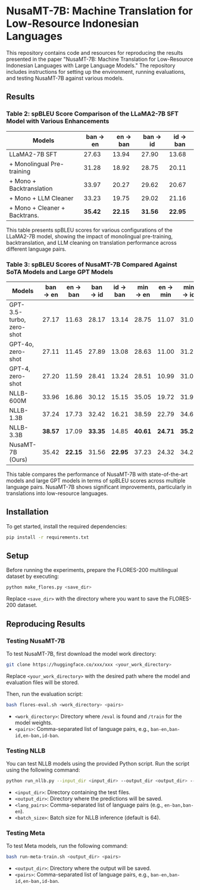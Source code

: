 # NusaMT-7B: Machine Translation for Low-Resource Indonesian Languages

This repository contains code and resources for reproducing the results presented in the paper "NusaMT-7B: Machine Translation for Low-Resource Indonesian Languages with Large Language Models." The repository includes instructions for setting up the environment, running evaluations, and testing NusaMT-7B against various models.

## Results


### Table 2: spBLEU Score Comparison of the LLaMA2-7B SFT Model with Various Enhancements

| Models                        | ban → en | en → ban | ban → id | id → ban |
|-------------------------------|----------|----------|----------|----------|
| LLaMA2-7B SFT                 | 27.63    | 13.94    | 27.90    | 13.68    |
| + Monolingual Pre-training    | 31.28    | 18.92    | 28.75    | 20.11    |
| + Mono + Backtranslation      | 33.97    | 20.27    | 29.62    | 20.67    |
| + Mono + LLM Cleaner          | 33.23    | 19.75    | 29.02    | 21.16    |
| + Mono + Cleaner + Backtrans. | **35.42**| **22.15**| **31.56**| **22.95**|

This table presents spBLEU scores for various configurations of the LLaMA2-7B model, showing the impact of monolingual pre-training, backtranslation, and LLM cleaning on translation performance across different language pairs.

### Table 3: spBLEU Scores of NusaMT-7B Compared Against SoTA Models and Large GPT Models

| Models                        | ban → en | en → ban | ban → id | id → ban | min → en | en → min | min → id | id → min |
|-------------------------------|----------|----------|----------|----------|----------|----------|----------|----------|
| GPT-3.5-turbo, zero-shot      | 27.17    | 11.63    | 28.17    | 13.14    | 28.75    | 11.07    | 31.06    | 11.05    |
| GPT-4o, zero-shot             | 27.11    | 11.45    | 27.89    | 13.08    | 28.63    | 11.00    | 31.27    | 11.00    |
| GPT-4, zero-shot              | 27.20    | 11.59    | 28.41    | 13.24    | 28.51    | 10.99    | 31.00    | 10.93    |
| NLLB-600M                     | 33.96    | 16.86    | 30.12    | 15.15    | 35.05    | 19.72    | 31.92    | 17.72    |
| NLLB-1.3B                     | 37.24    | 17.73    | 32.42    | 16.21    | 38.59    | 22.79    | 34.68    | 20.89    |
| NLLB-3.3B                     | **38.57**| 17.09    | **33.35**| 14.85    | **40.61**| **24.71**| **35.20**| 22.44    |
| NusaMT-7B (Ours)              | 35.42    | **22.15**| 31.56    | **22.95**| 37.23    | 24.32    | 34.29    | **23.27**|

This table compares the performance of NusaMT-7B with state-of-the-art models and large GPT models in terms of spBLEU scores across multiple language pairs. NusaMT-7B shows significant improvements, particularly in translations into low-resource languages.


## Installation

To get started, install the required dependencies:

```bash
pip install -r requirements.txt
```

## Setup

Before running the experiments, prepare the FLORES-200 multilingual dataset by executing:

```bash
python make_flores.py <save_dir>
```

Replace `<save_dir>` with the directory where you want to save the FLORES-200 dataset.

## Reproducing Results

### Testing NusaMT-7B

To test NusaMT-7B, first download the model work directory:

```bash
git clone https://huggingface.co/xxx/xxx <your_work_directory>
```

Replace `<your_work_directory>` with the desired path where the model and evaluation files will be stored.

Then, run the evaluation script:

```bash
bash flores-eval.sh <work_directory> <pairs>
```

- `<work_directory>`: Directory where `/eval` is found and `/train` for the model weights.
- `<pairs>`: Comma-separated list of language pairs, e.g., `ban-en,ban-id,en-ban,id-ban`.

### Testing NLLB

You can test NLLB models using the provided Python script. Run the script using the following command:

```bash
python run_nllb.py --input_dir <input_dir> --output_dir <output_dir> --lang_pairs <lang_pairs> --batch_size <batch_size>
```

- `<input_dir>`: Directory containing the test files.
- `<output_dir>`: Directory where the predictions will be saved.
- `<lang_pairs>`: Comma-separated list of language pairs (e.g., `en-ban,ban-en`).
- `<batch_size>`: Batch size for NLLB inference (default is 64).

### Testing Meta

To test Meta models, run the following command:

```bash
bash run-meta-train.sh <output_dir> <pairs>
```

- `<output_dir>`: Directory where the output will be saved.
- `<pairs>`: Comma-separated list of language pairs, e.g., `ban-en,ban-id,en-ban,id-ban`.

